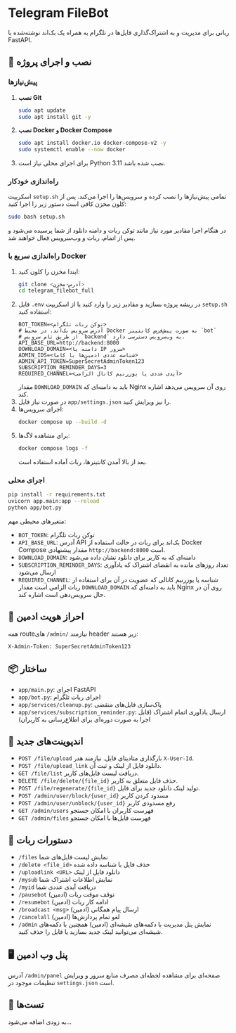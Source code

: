 # Telegram FileBot

رباتی برای مدیریت و به اشتراک‌گذاری فایل‌ها در تلگرام به همراه یک بک‌اند نوشته‌شده با FastAPI.

## 💾 نصب و اجرای پروژه

### پیش‌نیازها
1. **نصب Git**
   ```bash
   sudo apt update
   sudo apt install git -y
   ```
2. **نصب Docker و Docker Compose**
   ```bash
   sudo apt install docker.io docker-compose-v2 -y
   sudo systemctl enable --now docker
   ```
3. برای اجرای محلی نیاز است Python 3.11 نصب شده باشد.

### راه‌اندازی خودکار
اسکریپت `setup.sh` تمامی پیش‌نیازها را نصب کرده و سرویس‌ها را اجرا می‌کند. پس از کلون مخزن کافی است دستور زیر را اجرا کنید:
```bash
sudo bash setup.sh
```
در هنگام اجرا مقادیر مورد نیاز مانند توکن ربات و دامنه دانلود از شما پرسیده می‌شود و پس از اتمام، ربات و وب‌سرویس فعال خواهند شد.

### راه‌اندازی سریع با Docker
1. ابتدا مخزن را کلون کنید:
   ```bash
   git clone <آدرس-مخزن>
   cd telegram_filebot_full
   ```
2. فایل `.env` در ریشه پروژه بسازید و مقادیر زیر را وارد کنید یا از اسکریپت `setup.sh` استفاده کنید:
   ```env
   BOT_TOKEN=<توکن ربات تلگرام>
   # آدرس سرویس بک‌اند. در محیط Docker به صورت پیش‌فرض کانتینر `bot`
   # از طریق نام سرویس `backend` به وب‌سرویس دسترسی دارد.
   API_BASE_URL=http://backend:8000
   DOWNLOAD_DOMAIN=<دامنه یا IP سرور>
   ADMIN_IDS=<شناسه عددی ادمین‌ها با کاما>
   ADMIN_API_TOKEN=SuperSecretAdminToken123
   SUBSCRIPTION_REMINDER_DAYS=3
   REQUIRED_CHANNEL=<آیدی عددی یا یوزرنیم کانال الزامی>
   ```
   مقدار `DOWNLOAD_DOMAIN` باید به دامنه‌ای که Nginx روی آن سرویس می‌دهد اشاره کند.
3. در صورت نیاز فایل `app/settings.json` را نیز ویرایش کنید.
4. اجرای سرویس‌ها:
   ```bash
   docker compose up --build -d
   ```
5. برای مشاهده لاگ‌ها:
   ```bash
   docker compose logs -f
   ```
   بعد از بالا آمدن کانتینرها، ربات آماده استفاده است.

### اجرای محلی
```bash
pip install -r requirements.txt
uvicorn app.main:app --reload
python app/bot.py
```

متغیرهای محیطی مهم:
- `BOT_TOKEN`: توکن ربات تلگرام
- `API_BASE_URL`: آدرس API بک‌اند برای ربات
  در حالت استفاده از Docker Compose مقدار پیشنهادی `http://backend:8000` است.
- `DOWNLOAD_DOMAIN`: دامنه‌ای که به کاربر برای دانلود نشان داده می‌شود
- `SUBSCRIPTION_REMINDER_DAYS`: تعداد روزهای مانده به انقضای اشتراک که یادآوری ارسال می‌شود
- `REQUIRED_CHANNEL`: شناسه یا یوزرنیم کانالی که عضویت در آن برای استفاده از ربات الزامی است
مقدار `DOWNLOAD_DOMAIN` باید به دامنه‌ای که Nginx روی آن در حال سرویس‌دهی است اشاره کند.

## 🔐 احراز هویت ادمین
همه routeهای `/admin/` نیازمند header زیر هستند:
```
X-Admin-Token: SuperSecretAdminToken123
```

## 📦 ساختار
- `app/main.py`: اجرای FastAPI
- `app/bot.py`: اجرای ربات تلگرام
- `app/services/cleanup.py`: پاک‌سازی فایل‌های منقضی
- `app/services/subscription_reminder.py`: ارسال یادآوری اتمام اشتراک
  (قابل اجرا به صورت دوره‌ای برای اطلاع‌رسانی به کاربران)

## 📑 اندپوینت‌های جدید
- `POST /file/upload` بارگذاری متادیتای فایل. نیازمند هدر `X-User-Id`.
- `POST /file/upload_link` دانلود فایل از لینک و ثبت آن.
- `GET /file/list` دریافت لیست فایل‌های کاربر.
- `DELETE /file/delete/{file_id}` حذف فایل متعلق به کاربر.
- `POST /file/regenerate/{file_id}` تولید لینک دانلود جدید برای فایل.
- `POST /admin/user/block/{user_id}` مسدود کردن کاربر
- `POST /admin/user/unblock/{user_id}` رفع مسدودی کاربر
- `GET /admin/users` فهرست کاربران با امکان جستجو
- `GET /admin/files` فهرست فایل‌ها با امکان جستجو

## 🤖 دستورات ربات
- `/files` نمایش لیست فایل‌های شما
- `/delete <file_id>` حذف فایل با شناسه داده شده
- `/uploadlink <URL>` دانلود فایل از لینک
- `/mysub` نمایش اطلاعات اشتراک شما
- `/myid` دریافت آیدی عددی شما
- `/pausebot` توقف موقت ربات (ادمین)
- `/resumebot` ادامه کار ربات (ادمین)
- `/broadcast <msg>` ارسال پیام همگانی (ادمین)
- `/cancelall` لغو تمام پردازش‌ها (ادمین)
- `/admin` نمایش پنل مدیریت با دکمه‌های شیشه‌ای (ادمین)
همچنین با دکمه‌های شیشه‌ای می‌توانید لینک جدید بسازید یا فایل را حذف کنید.

## 🖥️ پنل وب ادمین
آدرس `/admin/panel` صفحه‌ای برای مشاهده لحظه‌ای مصرف منابع سرور و ویرایش تنظیمات موجود در `settings.json` است.

## 🧪 تست‌ها
به زودی اضافه می‌شود...
